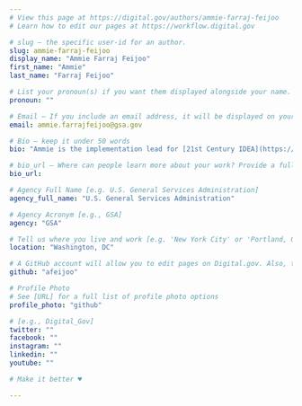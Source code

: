 ```yaml
---
# View this page at https://digital.gov/authors/ammie-farraj-feijoo
# Learn how to edit our pages at https://workflow.digital.gov

# slug — the specific user-id for an author.
slug: ammie-farraj-feijoo
display_name: "Ammie Farraj Feijoo"
first_name: "Ammie"
last_name: "Farraj Feijoo"

# List your pronoun(s) if you want them displayed alongside your name. If blank, we'll use just your name. Learn more http://mypronouns.org
pronoun: ""

# Email — If you include an email address, it will be displayed on your profile page
email: ammie.farrajfeijoo@gsa.gov

# Bio — keep it under 50 words
bio: "Ammie is the implementation lead for [21st Century IDEA](https://digital.gov/resources/21st-century-integrated-digital-experience-act/) at GSA's Technology Transformation Services."

# bio_url — Where can people learn more about your work? Provide a full URL [e.g. 'https://www.example.gov/']
bio_url:

# Agency Full Name [e.g. U.S. General Services Administration]
agency_full_name: "U.S. General Services Administration"

# Agency Acronym [e.g., GSA]
agency: "GSA"

# Tell us where you live and work [e.g. 'New York City' or 'Portland, OR']
location: "Washington, DC"

# A GitHub account will allow you to edit pages on Digital.gov. Also, the image used in your GitHub account can be used to populate your digital.gov profile photo. Learn more about getting a Github account at [URL]
github: "afeijoo"

# Profile Photo
# See [URL] for a full list of profile photo options
profile_photo: "github"

# [e.g., Digital_Gov]
twitter: ""
facebook: ""
instagram: ""
linkedin: ""
youtube: ""

# Make it better ♥

---
```

